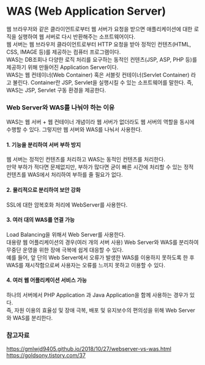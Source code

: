 # WAS (Web Application Server)
웹 브라우저와 같은 클라이언트로부터 웹 서버가 요청을 받으면 애플리케이션에 대한 로직을 실행하여 웹 서버로 다시 반환해주는 소프트웨어이다.<br>
웹 서버는 웹 브라우저 클라이언트로부터 HTTP 요청을 받아 정적인 컨텐츠(HTML, CSS, IMAGE 등)를 제공하는 컴퓨터 프로그램이다.<br>
WAS는 DB조회나 다양한 로직 처리를 요구하는 동적인 컨텐츠(JSP, ASP, PHP 등)를 제공하기 위해 만들어진 Application Server이다.<br>
WAS는 웹 컨테이너(Web Container) 혹은 서블릿 컨테이너(Servlet Container) 라고 불린다. Container란 JSP, Servlet을 실행시킬 수 있는 소프트웨어를 말한다. 즉, WAS는 JSP, Servlet 구동 환경을 제공한다.
### Web Server와 WAS를 나눠야 하는 이유
WAS는 웹 서버 + 웹 컨테이너 개념이라 웹 서버가 없더라도 웹 서버의 역할을 동시에 수행할 수 있다. 그렇지만 웹 서버와 WAS를 나눠서 사용한다.
#### 1. 기능을 분리하여 서버 부하 방지<br>
웹 서버는 정적인 컨텐츠를 처리하고 WAS는 동적인 컨텐츠를 처리한다. <br>
만약 부하가 적다면 문제없지만, 부하가 많다면 굳이 빠른 시간에 처리할 수 있는 정적 컨텐츠를 WAS에서 처리하여 부하를 줄 필요가 없다.
#### 2. 물리적으로 분리하여 보안 강화<br>
SSL에 대한 암복호화 처리에 WebServer를 사용한다.
#### 3. 여러 대의 WAS를 연결 가능<br>
Load Balancing을 위해서 Web Server를 사용한다.<br>
대용량 웹 어플리케이션의 경우(여러 개의 서버 사용) Web Server와 WAS를 분리하여 무중단 운영을 위한 장애 극복에 쉽게 대응할 수 있다.<br>
예를 들어, 앞 단의 Web Server에서 오류가 발생한 WAS를 이용하지 못하도록 한 후 WAS를 재시작함으로써 사용자는 오류를 느끼지 못하고 이용할 수 있다.
#### 4. 여러 웹 어플리케이션 서비스 가능<br>
하나의 서버에서 PHP Application 과 Java Application을 함께 사용하는 경우가 있다.<br>
즉, 자원 이용의 효율성 및 장애 극복, 배포 및 유지보수의 편의성을 위해 Web Server와 WAS를 분리한다.
### 참고자료
https://gmlwjd9405.github.io/2018/10/27/webserver-vs-was.html
https://goldsony.tistory.com/37

